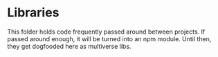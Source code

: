 # Libraries

This folder holds code frequently passed around between projects. If passed
around enough, it will be turned into an npm module. Until then, they get
dogfooded here as multiverse libs.
